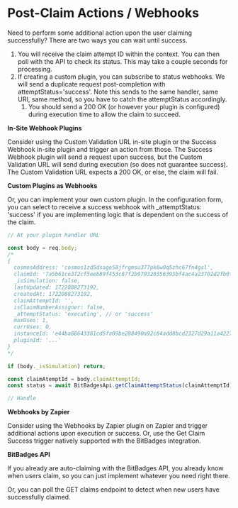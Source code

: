 # Post-Claim Actions / Webhooks

Need to perform some additional action upon the user claiming successfully? There are two ways you can wait until success.

1. You will receive the claim attempt ID within the context. You can then poll with the API to check its status. This may take a couple seconds for processing.
2. If creating a custom plugin, you can subscribe to status webhooks. We will send a duplicate request post-completion with attemptStatus='success'. Note this sends to the same handler, same URI, same method, so you have to catch the attemptStatus accordingly.
   1. You should send a 200 OK (or however your plugin is configured) during execution time to allow the claim to succeed.

**In-Site Webhook Plugins**

Consider using  the Custom Validation URL in-site plugin or the Success Webhook in-site plugin and trigger an action from those. The Success Webhook plugin will send a request upon success, but the Custom Validation URL will send during execution (so does not guarantee success). The Custom Validation URL expects a 200 OK, or else, the claim will fail.

**Custom Plugins as Webhooks**

Or, you can implement your own custom plugin. In the configuration form, you can select to receive a success webhook with \_attemptStatus: 'success' if you are implementing logic that is dependent on the success of the claim.

```typescript
// At your plugin handler URL

const body = req.body;
/*
{
  cosmosAddress: 'cosmos1zd5dsage58jfrgmsu377pk6w0q5zhc67fn4gsl',
  claimId: '7a5b61ce3f2cf5eeb89f453c87f2b970328356395bf4ac4a23702d2fb0fb63c9',
  _isSimulation: false,
  lastUpdated: 1722088273192,
  createdAt: 1722088273192,
  claimAttemptId: '',
  isClaimNumberAssigner: false,
  _attemptStatus: 'executing', // or 'success'
  maxUses: 1,
  currUses: 0,
  instanceId: 'e44ba88643381cd5fa09be288490a92c64add8bcd2327d29a11a4227fab55e5e',
  pluginId: '...'
}
*/

if (body._isSimulation) return;

const claimAtemptId = body.claimAttemptId;
const status = await BitBadgesApi.getClaimAttemptStatus(claimAttemptId);

// Handle 
```

**Webhooks by Zapier**

Consider using the Webhooks by Zapier plugin on Zapier and trigger additional actions upon execution or success. Or, use the Get Claim Success trigger natively supported with the BitBadges integration.&#x20;

**BitBadges API**

If you already are auto-claiming with the BitBadges API, you already know when users claim, so you can just implement whatever you need right there.

Or, you can poll the GET claims endpoint to detect when new users have successfully claimed.
